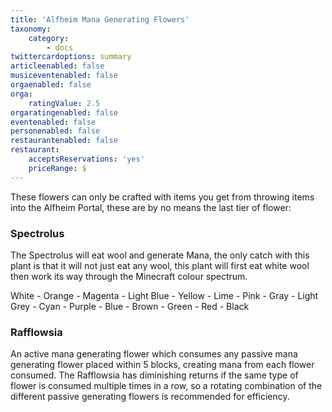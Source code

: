 ```yaml
---
title: 'Alfheim Mana Generating Flowers'
taxonomy:
    category:
        - docs
twittercardoptions: summary
articleenabled: false
musiceventenabled: false
orgaenabled: false
orga:
    ratingValue: 2.5
orgaratingenabled: false
eventenabled: false
personenabled: false
restaurantenabled: false
restaurant:
    acceptsReservations: 'yes'
    priceRange: $
---
```


These flowers can only be crafted with items you get from throwing items into the Alfheim Portal, these are by no means the last tier of flower:

### Spectrolus
The Spectrolus will eat wool and generate Mana, the only catch with this plant is that it will not just eat any wool, this plant will first eat white wool then work its way through the Minecraft colour spectrum.

White - Orange - Magenta - Light Blue - Yellow - Lime - Pink - Gray - Light Grey - Cyan - Purple - Blue - Brown - Green - Red - Black

### Rafflowsia
An active mana generating flower which consumes any passive mana generating flower placed within 5 blocks, creating mana from each flower consumed. The Rafflowsia has diminishing returns if the same type of flower is consumed multiple times in a row, so a rotating combination of the different passive generating flowers is recommended for efficiency. 
